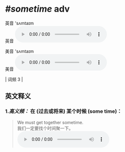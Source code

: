 # ***\#sometime*** adv
英音 'sʌmtaɪm  
英音
<audio src="./media/sometimeB.aac" controls="controls"></audio>

美音 'sʌmtaɪm  
美音
<audio src="./media/sometime.aac" controls="controls"></audio>



| 词频 3 |  

英文释义
---
### 1.*高义频：* **在 (过去或将来) 某个时候 (some time)：**  

 > We must get together sometime.  
 > 我们一定要找个时间聚一下。    
<audio src="./media/We must get together sometime.aac" controls="controls"></audio>


